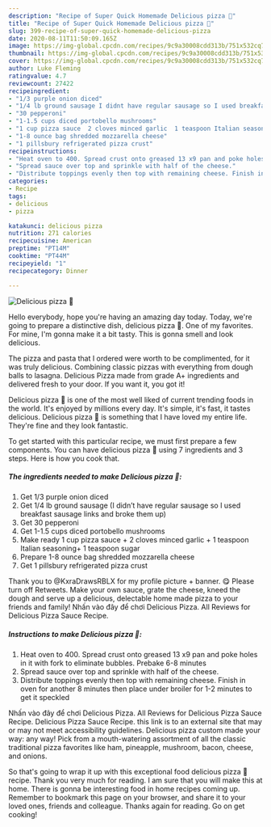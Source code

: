 ```yaml
---
description: "Recipe of Super Quick Homemade Delicious pizza 🍕"
title: "Recipe of Super Quick Homemade Delicious pizza 🍕"
slug: 399-recipe-of-super-quick-homemade-delicious-pizza
date: 2020-08-11T11:50:09.165Z
image: https://img-global.cpcdn.com/recipes/9c9a30008cdd313b/751x532cq70/delicious-pizza-🍕-recipe-main-photo.jpg
thumbnail: https://img-global.cpcdn.com/recipes/9c9a30008cdd313b/751x532cq70/delicious-pizza-🍕-recipe-main-photo.jpg
cover: https://img-global.cpcdn.com/recipes/9c9a30008cdd313b/751x532cq70/delicious-pizza-🍕-recipe-main-photo.jpg
author: Luke Fleming
ratingvalue: 4.7
reviewcount: 27422
recipeingredient:
- "1/3 purple onion diced"
- "1/4 lb ground sausage I didnt have regular sausage so I used breakfast sausage links and broke them up"
- "30 pepperoni"
- "1-1.5 cups diced portobello mushrooms"
- "1 cup pizza sauce  2 cloves minced garlic  1 teaspoon Italian seasoning 1 teaspoon sugar"
- "1-8 ounce bag shredded mozzarella cheese"
- "1 pillsbury refrigerated pizza crust"
recipeinstructions:
- "Heat oven to 400. Spread crust onto greased 13 x9 pan and poke holes in it with fork to eliminate bubbles. Prebake 6-8 minutes"
- "Spread sauce over top and sprinkle with half of the cheese."
- "Distribute toppings evenly then top with remaining cheese. Finish in oven for another 8 minutes then place under broiler for 1-2 minutes to get it speckled"
categories:
- Recipe
tags:
- delicious
- pizza

katakunci: delicious pizza 
nutrition: 271 calories
recipecuisine: American
preptime: "PT14M"
cooktime: "PT44M"
recipeyield: "1"
recipecategory: Dinner

---
```



![Delicious pizza 🍕](https://img-global.cpcdn.com/recipes/9c9a30008cdd313b/751x532cq70/delicious-pizza-🍕-recipe-main-photo.jpg)

Hello everybody, hope you're having an amazing day today. Today, we're going to prepare a distinctive dish, delicious pizza 🍕. One of my favorites. For mine, I'm gonna make it a bit tasty. This is gonna smell and look delicious.

The pizza and pasta that I ordered were worth to be complimented, for it was truly delicious. Combining classic pizzas with everything from dough balls to lasagna. Delicious Pizza made from grade A+ ingredients and delivered fresh to your door. If you want it, you got it!

Delicious pizza 🍕 is one of the most well liked of current trending foods in the world. It's enjoyed by millions every day. It's simple, it's fast, it tastes delicious. Delicious pizza 🍕 is something that I have loved my entire life. They're fine and they look fantastic.


To get started with this particular recipe, we must first prepare a few components. You can have delicious pizza 🍕 using 7 ingredients and 3 steps. Here is how you cook that.

<!--inarticleads1-->

##### The ingredients needed to make Delicious pizza 🍕:

1. Get 1/3 purple onion diced
1. Get 1/4 lb ground sausage (I didn’t have regular sausage so I used breakfast sausage links and broke them up)
1. Get 30 pepperoni
1. Get 1-1.5 cups diced portobello mushrooms
1. Make ready 1 cup pizza sauce + 2 cloves minced garlic + 1 teaspoon Italian seasoning+ 1 teaspoon sugar
1. Prepare 1-8 ounce bag shredded mozzarella cheese
1. Get 1 pillsbury refrigerated pizza crust


Thank you to @KxraDrawsRBLX for my profile picture + banner. 😋 Please turn off Retweets. Make your own sauce, grate the cheese, kneed the dough and serve up a delicious, delectable home made pizza to your friends and family! Nhấn vào đây để chơi Delicious Pizza. All Reviews for Delicious Pizza Sauce Recipe. 

<!--inarticleads2-->

##### Instructions to make Delicious pizza 🍕:

1. Heat oven to 400. Spread crust onto greased 13 x9 pan and poke holes in it with fork to eliminate bubbles. Prebake 6-8 minutes
1. Spread sauce over top and sprinkle with half of the cheese.
1. Distribute toppings evenly then top with remaining cheese. Finish in oven for another 8 minutes then place under broiler for 1-2 minutes to get it speckled


Nhấn vào đây để chơi Delicious Pizza. All Reviews for Delicious Pizza Sauce Recipe. Delicious Pizza Sauce Recipe. this link is to an external site that may or may not meet accessibility guidelines. Delicious pizza custom made your way: any way! Pick from a mouth-watering assortment of all the classic traditional pizza favorites like ham, pineapple, mushroom, bacon, cheese, and onions. 

So that's going to wrap it up with this exceptional food delicious pizza 🍕 recipe. Thank you very much for reading. I am sure that you will make this at home. There is gonna be interesting food in home recipes coming up. Remember to bookmark this page on your browser, and share it to your loved ones, friends and colleague. Thanks again for reading. Go on get cooking!
